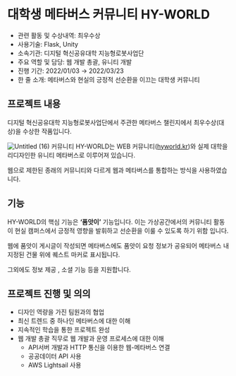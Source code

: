 # 대학생 메타버스 커뮤니티 HY-WORLD

+ 관련 활동 및 수상내역: 최우수상
+ 사용기술: Flask, Unity
+ 소속기관: 디지털 혁신공유대학 지능형로봇사업단
+ 주요 역할 및 담당: 웹 개발 총괄, 유니티 개발
+ 진행 기간: 2022/01/03 → 2022/03/23
+ 한 줄 소개: 메타버스와 현실의 긍정적 선순환을 이끄는 대학생 커뮤니티

## 프로젝트 내용
디지털 혁신공유대학 지능형로봇사업단에서 주관한 메타버스 챌린지에서 최우수상(대상)을 수상한 작품입니다.


![Untitled (16)](https://user-images.githubusercontent.com/43171709/230794491-e3502449-acba-4485-a5d4-2c848c9b7b06.png)
커뮤니티 HY-WORLD는 WEB 커뮤니티([hyworld.kr](http://hyworld.kr/))와 실제 대학을 리디자인한 유니티 메타버스로 이루어져 있습니다.

웹으로 제한된 종래의 커뮤니티와 다르게 웹과 메타버스를 통합하는 방식을 사용하였습니다. 

## 기능
HY-WORLD의 핵심 기능은 **‘품앗이’** 기능입니다. 이는 가상공간에서의 커뮤니티 활동이 현실 캠퍼스에서 긍정적 영향을 발휘하고 선순환을 이룰 수 있도록 하기 위함 입니다.

웹에 품앗이 게시글이 작성되면 메타버스에도 품앗이 요청 정보가 공유되어 메타버스 내 지정된 건물 위에 퀘스트 마커로 표시됩니다.

그외에도 정보 제공 , 소셜 기능 등을 지원합니다.


## 프로젝트 진행 및 의의
- 디자인 역량을 가진 팀원과의 협업
- 최신 트렌드 중 하나인 메타버스에 대한 이해
- 지속적인 학습을 통한 프로젝트 완성
- 웹 개발 총괄 직무로 웹 개발과 운영 프로세스에 대한 이해
    - API서버 개발과 HTTP 통신을 이용한 웹-메타버스 연결
    - 공공데이터 API 사용
    - AWS Lightsail 사용
